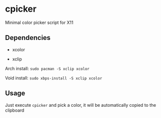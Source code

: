 # cpicker

Minimal color picker script for X11



## Dependencies

- xcolor

- xclip



Arch install: `sudo pacman -S xclip xcolor`

Void install: `sudo xbps-install -S xclip xcolor`



## Usage

Just execute `cpicker` and pick a color, it will be automatically copied to the clipboard


